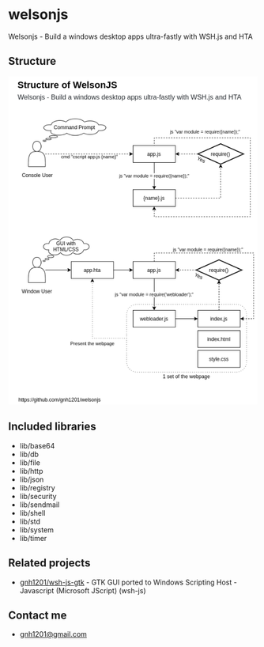# welsonjs
Welsonjs - Build a windows desktop apps ultra-fastly with WSH.js and HTA

## Structure
![Structure of WelsonJS](app/assets/img/structure.png)

## Included libraries
- lib/base64
- lib/db
- lib/file
- lib/http
- lib/json
- lib/registry
- lib/security
- lib/sendmail
- lib/shell
- lib/std
- lib/system
- lib/timer

## Related projects
- [gnh1201/wsh-js-gtk](https://github.com/gnh1201/wsh-js-gtk) - GTK GUI ported to Windows Scripting Host - Javascript (Microsoft JScript) (wsh-js)

## Contact me
- gnh1201@gmail.com
